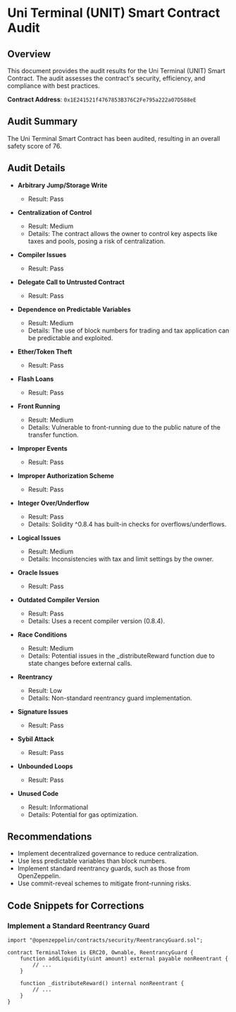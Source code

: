 # Uni Terminal (UNIT) Smart Contract Audit

## Overview
This document provides the audit results for the Uni Terminal (UNIT) Smart Contract. The audit assesses the contract's security, efficiency, and compliance with best practices.

**Contract Address**: `0x1E241521f4767853B376C2Fe795a222a07D588eE`

## Audit Summary
The Uni Terminal Smart Contract has been audited, resulting in an overall safety score of 76.

## Audit Details

- **Arbitrary Jump/Storage Write**
  - Result: Pass

- **Centralization of Control**
  - Result: Medium
  - Details: The contract allows the owner to control key aspects like taxes and pools, posing a risk of centralization.

- **Compiler Issues**
  - Result: Pass

- **Delegate Call to Untrusted Contract**
  - Result: Pass

- **Dependence on Predictable Variables**
  - Result: Medium
  - Details: The use of block numbers for trading and tax application can be predictable and exploited.

- **Ether/Token Theft**
  - Result: Pass

- **Flash Loans**
  - Result: Pass

- **Front Running**
  - Result: Medium
  - Details: Vulnerable to front-running due to the public nature of the transfer function.

- **Improper Events**
  - Result: Pass

- **Improper Authorization Scheme**
  - Result: Pass

- **Integer Over/Underflow**
  - Result: Pass
  - Details: Solidity ^0.8.4 has built-in checks for overflows/underflows.

- **Logical Issues**
  - Result: Medium
  - Details: Inconsistencies with tax and limit settings by the owner.

- **Oracle Issues**
  - Result: Pass

- **Outdated Compiler Version**
  - Result: Pass
  - Details: Uses a recent compiler version (0.8.4).

- **Race Conditions**
  - Result: Medium
  - Details: Potential issues in the _distributeReward function due to state changes before external calls.

- **Reentrancy**
  - Result: Low
  - Details: Non-standard reentrancy guard implementation.

- **Signature Issues**
  - Result: Pass

- **Sybil Attack**
  - Result: Pass

- **Unbounded Loops**
  - Result: Pass

- **Unused Code**
  - Result: Informational
  - Details: Potential for gas optimization.

## Recommendations

- Implement decentralized governance to reduce centralization.
- Use less predictable variables than block numbers.
- Implement standard reentrancy guards, such as those from OpenZeppelin.
- Use commit-reveal schemes to mitigate front-running risks.

## Code Snippets for Corrections

### Implement a Standard Reentrancy Guard

```solidity
import "@openzeppelin/contracts/security/ReentrancyGuard.sol";

contract TerminalToken is ERC20, Ownable, ReentrancyGuard {
    function addLiquidity(uint amount) external payable nonReentrant {
        // ...
    }

    function _distributeReward() internal nonReentrant {
        // ...
    }
}
